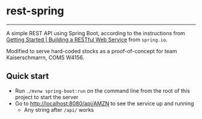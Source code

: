 # rest-spring

---

A simple REST API using Spring Boot, according to the instructions from [Getting Started | Building a RESTful Web Service](https://spring.io/guides/gs/rest-service/) from `spring.io`.

Modified to serve hard-coded stocks as a proof-of-concept for team Kaiserschmarrn, COMS W4156.

## Quick start

- Run `./mvnw spring-boot:run` on the command line from the root of this project to start the server
- Go to [http://localhost:8080/api/AMZN](http://localhost:8080/AMZN) to see the service up and running
  - Any string after `/api/` works
